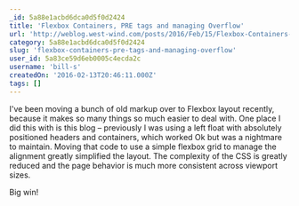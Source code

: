 ```yaml
---
_id: 5a88e1acbd6dca0d5f0d2424
title: 'Flexbox Containers, PRE tags and managing Overflow'
url: 'http://weblog.west-wind.com/posts/2016/Feb/15/Flexbox-Containers-PRE-tags-and-managing-Overflow'
category: 5a88e1acbd6dca0d5f0d2424
slug: 'flexbox-containers-pre-tags-and-managing-overflow'
user_id: 5a83ce59d6eb0005c4ecda2c
username: 'bill-s'
createdOn: '2016-02-13T20:46:11.000Z'
tags: []
---
```


I've been moving a bunch of old markup over to Flexbox layout recently, because it makes so many things so much easier to deal with. One place I did this with is this blog – previously I was using a left float with absolutely positioned headers and containers, which worked Ok but was a nightmare to maintain. Moving that code to use a simple flexbox grid to manage the alignment greatly simplified the layout. The complexity of the CSS is greatly reduced and the page behavior is much more consistent across viewport sizes.

Big win!
